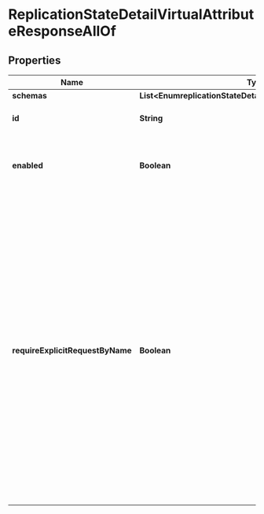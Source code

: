 

# ReplicationStateDetailVirtualAttributeResponseAllOf


## Properties

| Name | Type | Description | Notes |
|------------ | ------------- | ------------- | -------------|
|**schemas** | **List&lt;EnumreplicationStateDetailVirtualAttributeSchemaUrn&gt;** |  |  [optional] |
|**id** | **String** | Name of the Virtual Attribute |  [optional] |
|**enabled** | **Boolean** | Indicates whether the Virtual Attribute is enabled for use. |  [optional] |
|**requireExplicitRequestByName** | **Boolean** | Indicates whether attributes of this type must be explicitly included by name in the list of requested attributes. Note that this will only apply to virtual attributes which are associated with an attribute type that is operational. It will be ignored for virtual attributes associated with a non-operational attribute type. |  [optional] |



